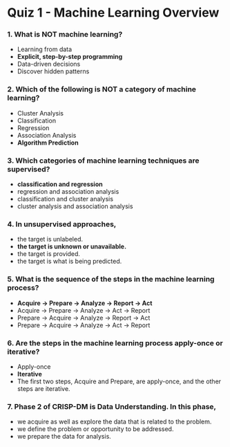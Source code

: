 # Quiz 1 - Machine Learning Overview

### 1. What is NOT machine learning?

- Learning from data
- **Explicit, step-by-step programming**
- Data-driven decisions
- Discover hidden patterns

### 2. Which of the following is NOT a category of machine learning?

- Cluster Analysis
- Classification
- Regression
- Association Analysis
- **Algorithm Prediction**

### 3. Which categories of machine learning techniques are supervised?

- **classification and regression**
- regression and association analysis
- classification and cluster analysis
- cluster analysis and association analysis

### 4. In unsupervised approaches,

- the target is unlabeled.
- **the target is unknown or unavailable.**
- the target is provided.
- the target is what is being predicted.

### 5. What is the sequence of the steps in the machine learning process?

- **Acquire -> Prepare -> Analyze -> Report -> Act**
- Acquire -> Prepare -> Analyze -> Act -> Report
- Prepare -> Acquire -> Analyze -> Report -> Act
- Prepare -> Acquire -> Analyze -> Act -> Report

### 6. Are the steps in the machine learning process apply-once or iterative?

- Apply-once
- **Iterative**
- The first two steps, Acquire and Prepare, are apply-once, and the other steps are iterative.

### 7. Phase 2 of CRISP-DM is Data Understanding. In this phase,

- we acquire as well as explore the data that is related to the problem.
- we define the problem or opportunity to be addressed.
- we prepare the data for analysis.

